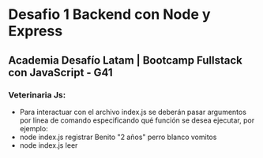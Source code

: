# Desafio 1 Backend con Node y Express

## Academia Desafío Latam | Bootcamp Fullstack con JavaScript - G41

### Veterinaria Js:

- Para interactuar con el archivo index.js se deberán pasar argumentos por línea de comando especificando qué función se desea ejecutar, por ejemplo:
- node index.js registrar Benito "2 años" perro blanco vomitos
- node index.js leer



